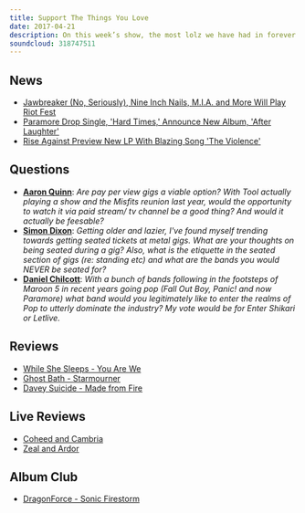 ```yaml
---
title: Support The Things You Love
date: 2017-04-21
description: On this week’s show, the most lolz we have had in forever as we review the new songs from Paramore and Rise Against, the new albums from While She Sleeps, Ghost Bath and Davey Suicide, there’s discussing about PPV gigs, seating at shows, rock bands going pop and there’s an Album Club on Dragonforce’s Sonic Firestorm.
soundcloud: 318747511
---
```


## News

* [Jawbreaker (No, Seriously), Nine Inch Nails, M.I.A. and More Will Play Riot Fest](https://noisey.vice.com/en_uk/article/riot-fest-2017-lineup-jawbreaker-nine-inch-nails-more)
* [Paramore Drop Single, 'Hard Times,' Announce New Album, 'After Laughter'](http://www.billboard.com/articles/columns/rock/7767572/paramore-new-album-after-laughter-single-hard-times)
* [Rise Against Preview New LP With Blazing Song 'The Violence'](http://www.rollingstone.com/music/news/rise-against-preview-new-lp-with-blazing-song-the-violence-w477899)

## Questions

* **[Aaron Quinn](https://www.facebook.com/thatsnotmetalpodcast/photos/a.1814755825417620.1073741828.1814737015419501/2091161454443721/?type=3&comment_id=2091168054443061&comment_tracking=%7B%22tn%22%3A%22R9%22%7D)**: _Are pay per view gigs a viable option? With Tool actually playing a show and the Misfits reunion last year, would the opportunity to watch it via paid stream/ tv channel be a good thing? And would it actually be feesable?_
* **[Simon Dixon](https://www.facebook.com/thatsnotmetalpodcast/photos/a.1814755825417620.1073741828.1814737015419501/2091161454443721/?type=3&comment_id=2091268184433048&comment_tracking=%7B%22tn%22%3A%22R4%22%7D)**: _Getting older and lazier, I've found myself trending towards getting seated tickets at metal gigs. What are your thoughts on being seated during a gig? Also, what is the etiquette in the seated section of gigs (re: standing etc) and what are the bands you would NEVER be seated for?_
* **[Daniel Chilcott](https://www.facebook.com/thatsnotmetalpodcast/photos/a.1814755825417620.1073741828.1814737015419501/2091161454443721/?type=3&comment_id=2091183997774800&comment_tracking=%7B%22tn%22%3A%22R9%22%7D)**: _With a bunch of bands following in the footsteps of Maroon 5 in recent years going pop (Fall Out Boy, Panic! and now Paramore) what band would you legitimately like to enter the realms of Pop to utterly dominate the industry? My vote would be for Enter Shikari or Letlive._

## Reviews

* [While She Sleeps - You Are We](https://itunes.apple.com/gb/album/you-are-we/id1203717688)
* [Ghost Bath - Starmourner](https://itunes.apple.com/gb/album/starmourner/id1205710319)
* [Davey Suicide - Made from Fire](https://itunes.apple.com/gb/album/made-from-fire/id1194079512)

## Live Reviews

* [Coheed and Cambria](https://www.songkick.com/concerts/29103734-coheed-and-cambria-at-hollywood-palladium)
* [Zeal and Ardor](https://www.songkick.com/concerts/28296649-zeal-and-ardor-at-underworld)

## Album Club

* [DragonForce - Sonic Firestorm](https://itunes.apple.com/gb/album/sonic-firestorm/id294186178)

